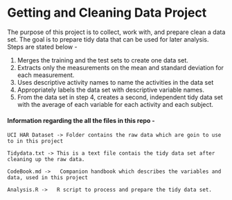# Getting and Cleaning Data Project

The purpose of this project is to collect, work with, and prepare clean a data set. The goal is to prepare tidy data that can be used for later analysis. Steps are stated below -

1. Merges the training and the test sets to create one data set.
2. Extracts only the measurements on the mean and standard deviation for each measurement.
3. Uses descriptive activity names to name the activities in the data set
4. Appropriately labels the data set with descriptive variable names.
5. From the data set in step 4, creates a second, independent tidy data set with the average of each variable for each activity and each subject.

#### Information regarding the all the files in this repo - 

	UCI HAR Dataset -> Folder contains the raw data which are goin to use to in this project
        
	Tidydata.txt ->	This is a text file contais the tidy data set after cleaning up the raw data.

	CodeBook.md ->	 Companion handbook which describes the variables and data, used in this project 

	Analysis.R ->	R script to process and prepare the tidy data set.
